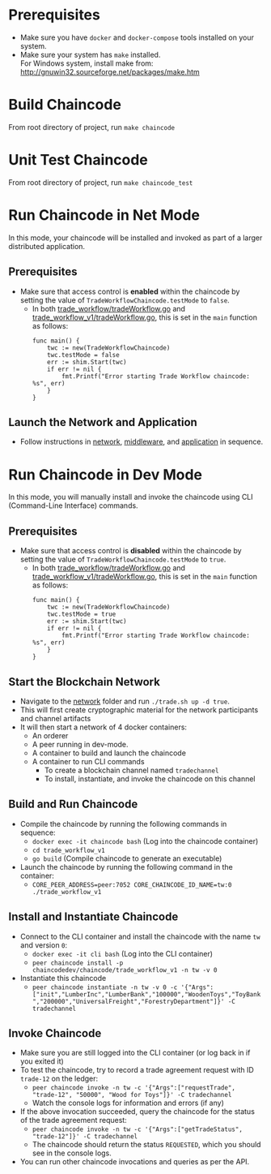# Prerequisites
- Make sure you have `docker` and `docker-compose` tools installed on your system.
- Make sure your system has `make` installed.   
  For Windows system, install make from: http://gnuwin32.sourceforge.net/packages/make.htm


# Build Chaincode
From root directory of project, run `make chaincode`


# Unit Test Chaincode
From root directory of project, run `make chaincode_test`


# Run Chaincode in Net Mode
In this mode, your chaincode will be installed and invoked as part of a larger distributed application.   

## Prerequisites
- Make sure that access control is **enabled** within the chaincode by setting the value of `TradeWorkflowChaincode.testMode` to `false`.
  * In both [trade_workflow/tradeWorkflow.go](./src/github.com/trade_workflow/tradeWorkflow.go) and [trade_workflow_v1/tradeWorkflow.go](./src/github.com/trade_workflow_v1/tradeWorkflow.go), this is set in the `main` function as follows:
    ```
	func main() {
		twc := new(TradeWorkflowChaincode)
		twc.testMode = false
		err := shim.Start(twc)
		if err != nil {
			fmt.Printf("Error starting Trade Workflow chaincode: %s", err)
		}
	}
    ```

## Launch the Network and Application
- Follow instructions in [network](../network/), [middleware](../middleware/), and [application](../application) in sequence.


# Run Chaincode in Dev Mode
In this mode, you will manually install and invoke the chaincode using CLI (Command-Line Interface) commands.   

## Prerequisites
- Make sure that access control is **disabled** within the chaincode by setting the value of `TradeWorkflowChaincode.testMode` to `true`.
  * In both [trade_workflow/tradeWorkflow.go](./src/github.com/trade_workflow/tradeWorkflow.go) and [trade_workflow_v1/tradeWorkflow.go](./src/github.com/trade_workflow_v1/tradeWorkflow.go), this is set in the `main` function as follows:
    ```
	func main() {
		twc := new(TradeWorkflowChaincode)
		twc.testMode = true
		err := shim.Start(twc)
		if err != nil {
			fmt.Printf("Error starting Trade Workflow chaincode: %s", err)
		}
	}
    ```

## Start the Blockchain Network
- Navigate to the [network](../network/) folder and run `./trade.sh up -d true`.
- This will first create cryptographic material for the network participants and channel artifacts
- It will then start a network of 4 docker containers:
  * An orderer
  * A peer running in dev-mode.
  * A container to build and launch the chaincode
  * A container to run CLI commands
    - To create a blockchain channel named `tradechannel`
    - To install, instantiate, and invoke the chaincode on this channel

## Build and Run Chaincode
- Compile the chaincode by running the following commands in sequence:
  * `docker exec -it chaincode bash` (Log into the chaincode container)
  * `cd trade_workflow_v1`
  * `go build` (Compile chaincode to generate an executable)
- Launch the chaincode by running the following command in the container:
  * `CORE_PEER_ADDRESS=peer:7052 CORE_CHAINCODE_ID_NAME=tw:0 ./trade_workflow_v1`

## Install and Instantiate Chaincode
- Connect to the CLI container and install the chaincode with the name `tw` and version `0`:
  * `docker exec -it cli bash` (Log into the CLI container)
  * `peer chaincode install -p chaincodedev/chaincode/trade_workflow_v1 -n tw -v 0`
- Instantiate this chaincode
  * `peer chaincode instantiate -n tw -v 0 -c '{"Args":["init","LumberInc","LumberBank","100000","WoodenToys","ToyBank","200000","UniversalFreight","ForestryDepartment"]}' -C tradechannel`

## Invoke Chaincode
- Make sure you are still logged into the CLI container (or log back in if you exited it)
- To test the chaincode, try to record a trade agreement request with ID `trade-12` on the ledger:
  * `peer chaincode invoke -n tw -c '{"Args":["requestTrade", "trade-12", "50000", "Wood for Toys"]}' -C tradechannel`
  * Watch the console logs for information and errors (if any)
- If the above invocation succeeded, query the chaincode for the status of the trade agreement request:
  * `peer chaincode invoke -n tw -c '{"Args":["getTradeStatus", "trade-12"]}' -C tradechannel`
  * The chaincode should return the status `REQUESTED`, which you should see in the console logs.
- You can run other chaincode invocations and queries as per the API.
